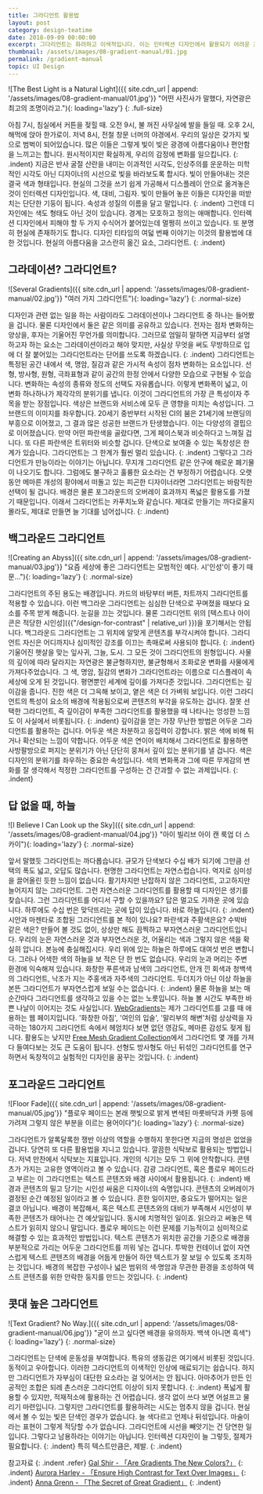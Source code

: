 ```yaml
---
title: 그라디언트 활용법
layout: post
category: design-teatime
date: 2018-09-09 00:00:00
excerpt: 그다리언트는 화려하고 이색적입니다. 이는 인터렉션 디자인에서 활용되기 어려운 조건입니다. 두 가지 활용법에 대해 알아보겠습니다.
thumbnail: /assets/images/08-gradient-manual/01.jpg
permalink: /gradient-manual
topic: UI Design
---
```

![The Best Light is a Natural Light]({{ site.cdn_url | append: '/assets/images/08-gradient-manual/01.jpg'}} "어떤 사진사가 말했다, 자연광은 최고의 조명이라고."){: loading='lazy'}
{: .full-size}

아침 7시, 침실에서 커튼을 젖힐 때. 오전 9시, 불 꺼진 사무실에 발을 들일 때. 오후 2시, 해먹에 앉아 한가로이. 저녁 8시, 전철 창문 너머의 야경에서. 우리의 일상은 갖가지 빛으로 범벅이 되어있습니다. 많은 이들은 그렇게 빛이 빚은 광경에 아름다움이나 편안함을 느끼고는 합니다. 원시적이지만 확실하게, 우리의 감정에 변화를 일으킵니다.
{: .indent}
지금은 반사 굴절 산란을 내미는 이과적인 시각도, 인상주의를 운운하는 미학적인 시각도 아닌 디자이너의 시선으로 빛을 바라보도록 합시다. 빛이 만들어내는 것은 결국 색과 형태입니다. 현실의 그것을 쓰기 쉽게 가공해서 디스플레이 안으로 옮겨놓은 것이 인터렉션 디자인입니다. 색, 대비, 그림자. 빛이 만들어 놓은 이들은 디자인을 떠받치는 단단한 기둥이 됩니다. 속성과 성질의 이름을 달고 말입니다.
{: .indent}
그런데 디자인에는 색도 형태도 아닌 것이 있습니다. 경계는 모호하고 정의는 애매합니다. 인터렉션 디자인에서 피해야 할 두 가지 수식어가 붙어있는데 멀쩡히 쓰이고 있습니다. 또 분명히 현실에 존재하기도 합니다. 디자인 티타임의 여덟 번째 이야기는 이것의 활용법에 대한 것입니다. 현실의 아름다움을 고스란히 옮긴 요소, 그라디언트.
{: .indent}

## 그라데이션? 그라디언트?

![Several Gradients]({{ site.cdn_url | append: '/assets/images/08-gradient-manual/02.jpg'}} "여러 가지 그라디언트"){: loading='lazy'}
{: .normal-size}

디자인과 관련 없는 일을 하는 사람이라도 그라데이션이나 그라디언트 중 하나는 들어봤을 겁니다. 물론 디자인에서 둘은 같은 의미를 공유하고 있습니다. 전자는 점차 변화하는 양상을, 후자는 기울어진 무언가를 의미합니다. 그러므로 엄밀히 말하면 지금부터 설명하고자 하는 요소는 그라데이션이라고 해야 맞지만, 사실상 무엇을 써도 무방하므로 입에 더 잘 붙어있는 그라디언트라는 단어를 쓰도록 하겠습니다.
{: .indent}
그라디언트는 특정된 공간 내에서 색, 명암, 질감과 같은 가시적 속성이 점차 변화하는 요소입니다. 선형, 방사형, 원형, 극좌표형과 같이 공간의 한정 안에서 다양한 모습으로 구현될 수 있습니다. 변화하는 속성의 종류와 정도의 선택도 자유롭습니다. 이렇게 변화폭이 넓고, 이 변화 하나하나가 제각각의 분위기를 냅니다. 이것이 그라디언트의 가장 큰 특성이자 주목을 받는 장점입니다. 색상은 브랜드와 서비스에 모두 큰 영향을 미치는 속성입니다. 그 브랜드의 이미지를 좌우합니다. 20세기 중반부터 시작된 CI의 붐은 21세기에 브랜딩의 부흥으로 이어졌고, 그 결과 많은 성공한 브랜드가 탄생했습니다. 이는 다양성의 결핍으로 이어졌습니다. 만약 어떤 파란색을 골랐다면, 그게 페이스북과 비슷하다고 느껴질 겁니다. 또 다른 파란색은 트위터와 비슷할 겁니다. 단색으로 보여줄 수 있는 독창성은 한계가 있습니다. 그라디언트는 그 한계가 훨씬 멀리 있습니다.
{: .indent}
그렇다고 그라디언트가 만능이라는 이야기는 아닙니다. 무지개 그라디언트 같은 안구에 해로운 폐기물이 나오기도 합니다. 그럼에도 불구하고 훌륭한 요소라는 건 부정하기 어렵습니다. 오랫동안 메마른 개성의 황야에서 떠돌고 있는 피곤한 디자이너라면 그라디언트는 바람직한 선택이 될 겁니다. 배경은 물론 포그라운드의 오버레이 효과까지 폭넓은 활용도를 가졌기 때문입니다. 이래서 그라디언트는 카푸치노와 같습니다. 제대로 만들기는 까다로울지 몰라도, 제대로 만들면 늘 기대를 넘어섭니다.
{: .indent}

## 백그라운드 그라디언트

![Creating an Abyss]({{ site.cdn_url | append: '/assets/images/08-gradient-manual/03.jpg'}} "요즘 세상에 좋은 그라디언트는 모범적인 예다. 시'인성'이 좋기 때문…"){: loading='lazy'}
{: .normal-size}

그라디언트의 주된 용도는 배경입니다. 카드의 바탕부터 버튼, 차트까지 그라디언트를 적용할 수 있습니다. 이런 백그라운 그라디언트는 심심한 단색으로 꾸며졌을 때보다 요소를 주목 받게 해줍니다. 눈길을 끄는 것입니다. 물론 그라디언트 위의 [텍스트나 아이콘은 적당한 시인성]({{"/design-for-contrast" | relative_url }})을 포기해서는 안됩니다. 백그라운드 그라디언트는 그 위치에 알맞게 콘텐츠를 부각시켜야 합니다. 그라디언트 자신은 어디까지나 심미적인 강조를 이끄는 촉매로써 사용되야 합니다.
{: .indent}
기울어진 햇살을 맞는 잎사귀, 그늘, 도시. 그 모든 것이 그라디언트의 원형입니다. 사물의 깊이에 따라 달라지는 자연광은 불균형하지만, 불균형해서 조화로운 변화를 사물에게 가져다주었습니다. 그 색, 명암, 질감의 변화가 그라디언트라는 이름으로 디스플레이 속 세상에 오게 된 것입니다. 평면뿐인 세계에 깊이를 가져다준 것입니다. 그라디언트는 깊이감을 줍니다. 진한 색은 더 그윽해 보이고, 옅은 색은 더 가벼워 보입니다. 이런 그라디언트의 특성이 요소의 배경에 적용됨으로써 콘텐츠의 부각을 유도하는 겁니다. 잘못 선택한 그라디언트, 즉 깊이감이 부족한 그라디언트를 활용했을 때 나타나는 엉성한 느낌도 이 사실에서 비롯됩니다.
{: .indent}
깊이감을 얻는 가장 무난한 방법은 어두운 그라디언트를 활용하는 겁니다. 어두운 색은 차분하고 응집력이 강합니다. 밝은 색에 비해 튀거나 확산되는 느낌이 약합니다. 어두운 색은 연이어 배치해서 그라디언트로 활용하면 사방팔방으로 퍼지는 분위기가 아닌 단단히 뭉쳐서 깊이 있는 분위기를 낼 겁니다. 색은 디자인의 분위기를 좌우하는 중요한 속성입니다. 색의 변화폭과 그에 따른 무게감의 변화를 잘 생각해서 적정한 그라디언트를 구성하는 건 간과할 수 없는 과제입니다.
{: .indent}

## 답 없을 때, 하늘

![I Believe I Can Look up the Sky]({{ site.cdn_url | append: '/assets/images/08-gradient-manual/04.jpg'}} "아이 빌리브 아이 캔 룩업 더 스카이"){: loading='lazy'}
{: .normal-size}

앞서 말했듯 그라디언트는 까다롭습니다. 규모가 단색보다 수십 배가 되기에 그만큼 선택의 폭도 넓고, 오답도 많습니다. 현명한 그라디언트는 자연스럽습니다. 억지로 심미성을 끌어올린 듯한 느낌이 없습니다. 활기차지만 난잡하지 않은 그라디언트, 고고하지만 늘어지지 않는 그라디언트. 그런 자연스러운 그라디언트를 활용할 때 디자인은 생기를 찾습니다. 그런 그라디언트를 어디서 구할 수 있을까요? 답은 멀고도 가까운 곳에 있습니다. 하루에도 수십 번은 맞닥뜨리는 곳에 답이 있습니다. 바로 하늘입니다.
{: .indent}
시안과 마젠타로 조합된 그라디언트를 본 적이 있나요? 파란색과 주황색은요? 수박바 같은 색은? 만들어 볼 것도 없이, 상상만 해도 끔찍하고 부자연스러운 그라디언트입니다. 우리의 눈은 자연스러운 것과 부자연스러운 것, 어울리는 색과 그렇지 않은 색을 확실히 압니다. 본능에 충실해집시다. 우리 위에 있는 하늘은 하루에도 대여섯 번은 변합니다. 그러나 어색한 색의 하늘을 보 적은 단 한 번도 없습니다. 우리의 눈과 머리는 주변 환경에 익숙해져 있습니다. 화창한 푸른색과 남색의 그라디언트, 안개 낀 회색과 청백색의 그라디언트, 낙조가 지는 주홍색과 자주색의 그라디언트. 두더지가 아닌 이상 하늘을 본뜬 그라디언트가 부자연스럽게 보일 수는 없습니다.
{: .indent}
물론 하늘을 보는 매순간마다 그라디언트를 생각하고 있을 수는 없는 노릇입니다. 하늘 볼 시간도 부족한 바쁜 나날이 이어지는 것도 사실입니다. [WebGradients](https://webgradients.com/)는 제가 그라디언트를 고를 때 애용하는 웹 페이지입니다. '화창한 아침', '여인의 입술', '말리부의 해변'처럼 상상력을 자극하는 180가지 그라디언트 속에서 헤엄치다 보면 없던 영감도, 메마른 감성도 젖게 됩니다. 활용도는 낮지만 [Free Mesh Gradient Collection](https://lstore.graphics/meshgradients/)에서 그라디언트 몇 개를 가져다 들여다보는 것도 큰 도움이 됩니다. 선형도 방사형도 아닌 뒤섞인 그라디언트를 연구하면서 독창적이고 실험적인 디자인을 꿈꾸는 것입니다.
{: .indent}

## 포그라운드 그라디언트

![Floor Fade]({{ site.cdn_url | append: '/assets/images/08-gradient-manual/05.jpg'}} "플로우 페이드는 본래 햇빛으로 밝게 변색된 마룻바닥과 카펫 등에 가려져 그렇지 않은 부분을 이르는 용어이다"){: loading='lazy'}
{: .normal-size}

그라디언트가 알록달록한 쟁반 이상의 역할을 수행하지 못한다면 지금의 명성은 없었을 겁니다. 당연히 또 다른 활용법을 지니고 있습니다. 깔끔한 식탁보로 활용되는 방법입니다. 저녁 만찬에서 식탁보는 지표입니다. 개인의 식기는 모두 그 위에 안착합니다. 콘텐츠가 가지는 고유한 영역이라고 볼 수 있습니다. 감광 그라디언트, 혹은 플로우 페이드라고 부르는 이 그라디언트는 텍스트 콘텐츠와 배경 사이에서 활용됩니다.
{: .indent}
배경과 콘텐츠의 밀고 당기는 시인성 싸움은 디자이너의 숙명입니다. 콘텐츠의 오버레이가 결정된 순간 예정된 일이라고 볼 수 있습니다. 흔한 일이지만, 중요도가 떨어지는 일은 결코 아닙니다. 배경이 복잡해서, 혹은 텍스트 콘텐츠와의 대비가 부족해서 시인성이 부족한 콘텐츠가 태어나는 건 예삿일입니다. 동시에 치명적인 일이죠. 읽으라고 써놓은 텍스트가 읽히지 않으니 말입니다. 플로우 페이드는 이런 문제를 기능적이고 심미적으로 해결할 수 있는 효과적인 방법입니다. 텍스트 콘텐츠가 위치한 공간을 기준으로 배경을 부분적으로 가리는 어두운 그라디언트를 끼워 넣는 겁니다. 투박한 컨테이너 없이 자연스럽게 텍스트 콘텐츠의 배경을 어둡게 만들어 하얀 텍스트가 잘 보일 수 있도록 조치하는 것입니다. 배경의 복잡한 구성이나 넓은 범위의 색·명암과 무관한 환경을 조성하여 텍스트 콘텐츠를 위한 안락한 둥지를 만드는 것입니다.
{: .indent}

## 콧대 높은 그라디언트

![Text Gradient? No Way.]({{ site.cdn_url | append: '/assets/images/08-gradient-manual/06.jpg'}} "굳이 쓰고 싶다면 배경을 유의하자. 백색 아니면 흑색"){: loading='lazy'}
{: .normal-size}

그라디언트는 단색에 운동성을 부여합니다. 특유의 생동감은 여기에서 비롯된 것입니다. 동적이고 우아합니다. 이러한 그라디언트의 이색적인 인상에 매료되기는 쉽습니다. 하지만 그라디언트가 자부심이 대단한 요소라는 걸 잊어서는 안 됩니다. 아마추어가 만든 인공적인 조합은 되레 촌스러운 그라디언트 이상이 되지 못합니다.
{: .indent}
폭넓게 활용할 수 있지만, 적재적소에 활용하는 건 어렵습니다. 생각 없이 쓰다 보면 어설프고 물리기 마련입니다. 그렇지만 그라디언트를 활용하려는 시도는 멈추지 않을 겁니다. 현실에서 볼 수 있는 빛은 단색인 경우가 없습니다. 늘 색다르고 언제나 뒤섞입니다. 마술이라는 표현이 그렇게 적당할 수가 없습니다. 그라디언트에 시선을 빼앗기는 건 당연한 일입니다. 그렇다고 남용하라는 이야기는 아닙니다. 인터렉션 디자인이 늘 그렇듯, 절제가 필요합니다.
{: .indent}
특히 텍스트만큼은, 제발.
{: .indent}

참고자료
{: .indent .refer}
[Gal Shir - 「Are Gradients The New Colors?」](https://medium.muz.li/why-gradients-are-the-new-colors-3d8d42a7a6fc)
{: .indent}
[Aurora Harley - 「Ensure High Contrast for Text Over Images」](https://www.nngroup.com/articles/text-over-images/)
{: .indent}
[Anna Grenn - 「The Secret of Great Gradient」](https://uxplanet.org/the-secret-of-great-gradient-2f2c49ef3968)
{: .indent}